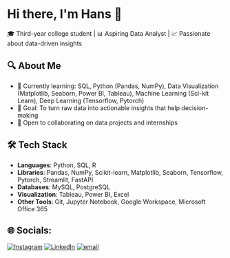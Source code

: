 # Hi there, I'm Hans 👋  

🎓 Third-year college student | 📊 Aspiring Data Analyst | 📈 Passionate about data-driven insights  

## 🔍 About Me  
- 🌱 Currently learning: SQL, Python (Pandas, NumPy), Data Visualization (Matplotlib, Seaborn, Power BI, Tableau), Machine Learning (Sci-kit Learn), Deep Learning (Tensorflow, Pytorch)
- 🎯 Goal: To turn raw data into actionable insights that help decision-making  
- 🤝 Open to collaborating on data projects and internships  

## 🛠️ Tech Stack  
- **Languages**: Python, SQL, R  
- **Libraries**: Pandas, NumPy, Scikit-learn, Matplotlib, Seaborn, Tensorflow, Pytorch, Streamlit, FastAPI
- **Databases**: MySQL, PostgreSQL  
- **Visualization**: Tableau, Power BI, Excel  
- **Other Tools**: Git, Jupyter Notebook, Google Workspace, Microsoft Office 365  

## 🌐 Socials:
[![Instagram](https://img.shields.io/badge/Instagram-%23E4405F.svg?logo=Instagram&logoColor=white)](https://instagram.com/hansardianta) [![LinkedIn](https://img.shields.io/badge/LinkedIn-%230077B5.svg?logo=linkedin&logoColor=white)](https://linkedin.com/in/hans-ardianta) [![email](https://img.shields.io/badge/Email-D14836?logo=gmail&logoColor=white)](mailto:hansardianta@gmail.com) 
